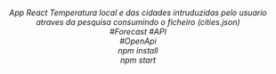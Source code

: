 <h6 align="center">
App React Temperatura local e das cidades intruduzidas pelo usuario atraves da pesquisa consumindo o ficheiro (cities.json) 
<br>#Forecast
#API<br>
#OpenApi
 <br>
 npm install
 <br>
  npm start 
</h6>


 

